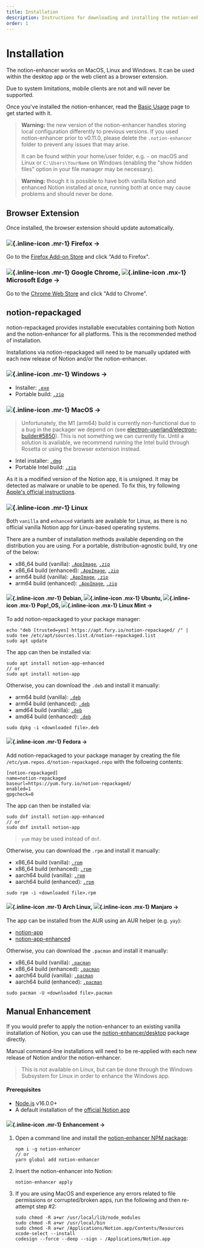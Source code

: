 ```yaml
---
title: Installation
description: Instructions for downloading and installing the notion-enhancer.
order: 1
---
```


# Installation

The notion-enhancer works on MacOS, Linux and Windows.
It can be used within the desktop app or the web client
as a browser extension.

Due to system limitations, mobile clients are not and
will never be supported.

Once you've installed the notion-enhancer, read the
[Basic Usage](./basic-usage.md) page to get started with it.

> **Warning:** the new version of the notion-enhancer handles storing local
> configuration differently to previous versions. If you used notion-enhancer
> prior to v0.11.0, please delete the `.notion-enhancer` folder to prevent any
> issues that may arise.
>
> It can be found within your home/user folder, e.g. `~` on macOS and Linux
> or `C:\Users\YourName` on Windows (enabling the "show hidden files" option
> in your file manager may be necessary).

> **Warning:** though it is possible to have both vanilla Notion
> and enhanced Notion installed at once, running both at
> once may cause problems and should never be done.

## Browser Extension

Once installed, the browser extension should
update automatically.

### ![](../assets/icons/firefox.svg){.inline-icon .mr-1} Firefox →

Go to the [Firefox Add-on Store](https://addons.mozilla.org/en-US/firefox/addon/notion-enhancer/)
and click "Add to Firefox".

### ![](../assets/icons/chrome.svg){.inline-icon .mr-1} Google Chrome, ![](../assets/icons/edge.svg){.inline-icon .mx-1} Microsoft Edge →

Go to the [Chrome Web Store](https://chrome.google.com/webstore/detail/notion-enhancer/dndcmiicjbkfcbpjincpefjkagflbbnl)
and click "Add to Chrome".

## notion-repackaged

notion-repackaged provides installable executables containing
both Notion and the notion-enhancer for all platforms.
This is the recommended method of installation.

Installations via notion-repackaged will need to be manually
updated with each new release of Notion and/or the notion-enhancer.

### ![](../assets/icons/windows.svg){.inline-icon .mr-1} Windows →

- Installer: [`.exe`](https://github.com/notion-enhancer/notion-repackaged/releases/download/v2.0.18-1/Notion-Enhanced-Setup-2.0.18-1.exe)
- Portable build: [`.zip`](https://github.com/notion-enhancer/notion-repackaged/releases/download/v2.0.18-1/Notion-Enhanced-2.0.18-1-win.zip)

### ![](../assets/icons/apple.svg){.inline-icon .mr-1} MacOS →

> Unfortunately, the M1 (arm64) build is currently non-functional
> due to a bug in the packager we depend on
> (see [electron-userland/electron-builder#5850](https://github.com/electron-userland/electron-builder/issues/5850)).
> This is not something we can currently fix.
> Until a solution is available, we recommend running the
> Intel build through Rosetta or using the browser extension instead.

- Intel installer: [`.dmg`](https://github.com/notion-enhancer/notion-repackaged/releases/download/v2.0.18-1/Notion-Enhanced-2.0.18-1.dmg)
- Portable Intel build: [`.zip`](https://github.com/notion-enhancer/notion-repackaged/releases/download/v2.0.18-1/Notion-Enhanced-2.0.18-1-mac.zip)

As it is a modified version of the Notion app,
it is unsigned. It may be detected as malware or
unable to be opened. To fix this, try following
[Apple's official instructions](https://support.apple.com/en-us/HT202491).

### ![](../assets/icons/tux.svg){.inline-icon .mr-1} Linux

Both `vanilla` and `enhanced` variants are available for Linux,
as there is no official vanilla Notion app for Linux-based operating
systems.

There are a number of installation methods available depending on the
distribution you are using. For a portable, distribution-agnostic build,
try one of the below:

- x86_64 build (vanilla): [`.AppImage`](https://github.com/notion-enhancer/notion-repackaged/releases/download/v2.0.18-1/Notion-2.0.18-1.AppImage),
  [`.zip`](https://github.com/notion-enhancer/notion-repackaged/releases/download/v2.0.18-1/notion-app-2.0.18-1.zip)
- x86_64 build (enhanced): [`.AppImage`](https://github.com/notion-enhancer/notion-repackaged/releases/download/v2.0.18-1/Notion-Enhanced-2.0.18-1.AppImage),
  [`.zip`](https://github.com/notion-enhancer/notion-repackaged/releases/download/v2.0.18-1/notion-app-enhanced-2.0.18-1.zip)
- arm64 build (vanilla): [`.AppImage`](https://github.com/notion-enhancer/notion-repackaged/releases/download/v2.0.18-1/Notion-2.0.18-1-arm64.AppImage),
  [`.zip`](https://github.com/notion-enhancer/notion-repackaged/releases/download/v2.0.18-1/notion-app-2.0.18-1-arm64.zip)
- arm64 build (enhanced): [`.AppImage`](https://github.com/notion-enhancer/notion-repackaged/releases/download/v2.0.18-1/Notion-Enhanced-2.0.18-1-arm64.AppImage),
  [`.zip`](https://github.com/notion-enhancer/notion-repackaged/releases/download/v2.0.18-1/notion-app-enhanced-2.0.18-1-arm64.zip)

#### ![](../assets/icons/debian.svg){.inline-icon .mr-1} Debian, ![](../assets/icons/ubuntu.svg){.inline-icon .mx-1} Ubuntu, ![](../assets/icons/pop-os.png){.inline-icon .mx-1} Pop!\_OS, ![](../assets/icons/linux-mint.svg){.inline-icon .mx-1} Linux Mint →

To add notion-repackaged to your package manager:

```
echo "deb [trusted=yes] https://apt.fury.io/notion-repackaged/ /" | sudo tee /etc/apt/sources.list.d/notion-repackaged.list
sudo apt update
```

The app can then be installed via:

```
sudo apt install notion-app-enhanced
// or
sudo apt install notion-app
```

Otherwise, you can download the `.deb` and install it manually:

- arm64 build (vanilla): [`.deb`](https://github.com/notion-enhancer/notion-repackaged/releases/download/v2.0.18-1/notion-app_2.0.18-1_arm64.deb)
- arm64 build (enhanced): [`.deb`](https://github.com/notion-enhancer/notion-repackaged/releases/download/v2.0.18-1/notion-app-enhanced_2.0.18-1_arm64.deb)
- amd64 build (vanilla): [`.deb`](https://github.com/notion-enhancer/notion-repackaged/releases/download/v2.0.18-1/notion-app_2.0.18-1_amd64.deb)
- amd64 build (enhanced): [`.deb`](https://github.com/notion-enhancer/notion-repackaged/releases/download/v2.0.18-1/notion-app-enhanced_2.0.18-1_amd64.deb)

```
sudo dpkg -i <downloaded file>.deb
```

#### ![](../assets/icons/fedora.svg){.inline-icon .mr-1} Fedora →

Add notion-repackaged to your package manager by creating the file
`/etc/yum.repos.d/notion-repackaged.repo` with the following contents:

```
[notion-repackaged]
name=notion-repackaged
baseurl=https://yum.fury.io/notion-repackaged/
enabled=1
gpgcheck=0
```

The app can then be installed via:

```
sudo dnf install notion-app-enhanced
// or
sudo dnf install notion-app
```

> `yum` may be used instead of `dnf`.

Otherwise, you can download the `.rpm` and install it manually:

- x86_64 build (vanilla): [`.rpm`](https://github.com/notion-enhancer/notion-repackaged/releases/download/v2.0.18-1/notion-app-2.0.18-1.x86_64.rpm)
- x86_64 build (enhanced): [`.rpm`](https://github.com/notion-enhancer/notion-repackaged/releases/download/v2.0.18-1/notion-app-enhanced-2.0.18-1.x86_64.rpm)
- aarch64 build (vanilla): [`.rpm`](https://github.com/notion-enhancer/notion-repackaged/releases/download/v2.0.18-1/notion-app-2.0.18-1.aarch64.rpm)
- aarch64 build (enhanced): [`.rpm`](https://github.com/notion-enhancer/notion-repackaged/releases/download/v2.0.18-1/notion-app-enhanced-2.0.18-1.aarch64.rpm)

```
sudo rpm -i <downloaded file>.rpm
```

#### ![](../assets/icons/arch-linux.svg){.inline-icon .mr-1} Arch Linux, ![](../assets/icons/manjaro.svg){.inline-icon .mx-1} Manjaro →

The app can be installed from the AUR using an AUR helper (e.g. `yay`):

- [notion-app](https://aur.archlinux.org/packages/notion-app/)
- [notion-app-enhanced](https://aur.archlinux.org/packages/notion-app-enhanced/)

Otherwise, you can download the `.pacman` and install it manually:

- x86_64 build (vanilla): [`.pacman`](https://github.com/notion-enhancer/notion-repackaged/releases/download/v2.0.18-1/notion-app-2.0.18-1.pacman)
- x86_64 build (enhanced): [`.pacman`](https://github.com/notion-enhancer/notion-repackaged/releases/download/v2.0.18-1/notion-app-enhanced-2.0.18-1.pacman)
- aarch64 build (vanilla): [`.pacman`](https://github.com/notion-enhancer/notion-repackaged/releases/download/v2.0.18-1/notion-app-2.0.18-1-aarch64.pacman)
- aarch64 build (enhanced): [`.pacman`](https://github.com/notion-enhancer/notion-repackaged/releases/download/v2.0.18-1/notion-app-enhanced-2.0.18-1-aarch64.pacman)

```
sudo pacman -U <downloaded file>.pacman
```

## Manual Enhancement

If you would prefer to apply the notion-enhancer
to an existing vanilla installation of Notion,
you can use the [notion-enhancer/desktop](https://github.com/notion-enhancer/desktop)
package directly.

Manual command-line installations will need to be re-applied
with each new release of Notion and/or the notion-enhancer.

> This is not available on Linux, but can be done through
> the Windows Subsystem for Linux in order to enhance the
> Windows app.

#### Prerequisites

- [Node.js](https://nodejs.org/en/) v16.0.0+
- A default installation of the [official Notion app](https://www.notion.so/desktop)

#### ![](../assets/icons/npm.svg){.inline-icon .mr-1} Enhancement →

1. Open a command line and install the
   [notion-enhancer NPM package](https://www.npmjs.com/package/notion-enhancer):

   ```
   npm i -g notion-enhancer
   // or
   yarn global add notion-enhancer
   ```

2. Insert the notion-enhancer into Notion:

   ```
   notion-enhancer apply
   ```

3. If you are using MacOS and experience any errors related
   to file permissions or corrupted/broken apps, run the following
   and then re-attempt step #2:
   ```
   sudo chmod -R a+wr /usr/local/lib/node_modules
   sudo chmod -R a+wr /usr/local/bin
   sudo chmod -R a+wr /Applications/Notion.app/Contents/Resources
   xcode-select --install
   codesign --force --deep --sign - /Applications/Notion.app
   ```
